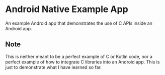 # Android Native Example App
An example Android app that demonstrates the use of C APIs inside an Android app.

## Note
This is neither meant to be a perfect example of C or Kotlin code, nor a perfect example of how to
integrate C libraries into an Android app. This is just to demonstrate what I have learned so far.
